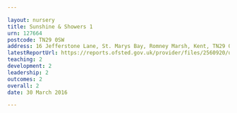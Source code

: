 ```yaml
---

layout: nursery
title: Sunshine & Showers 1
urn: 127664
postcode: TN29 0SW
address: 16 Jefferstone Lane, St. Marys Bay, Romney Marsh, Kent, TN29 0SW
latestReportUrl: https://reports.ofsted.gov.uk/provider/files/2560920/urn/127664.pdf
teaching: 2
development: 2
leadership: 2
outcomes: 2
overall: 2
date: 30 March 2016

---
```

